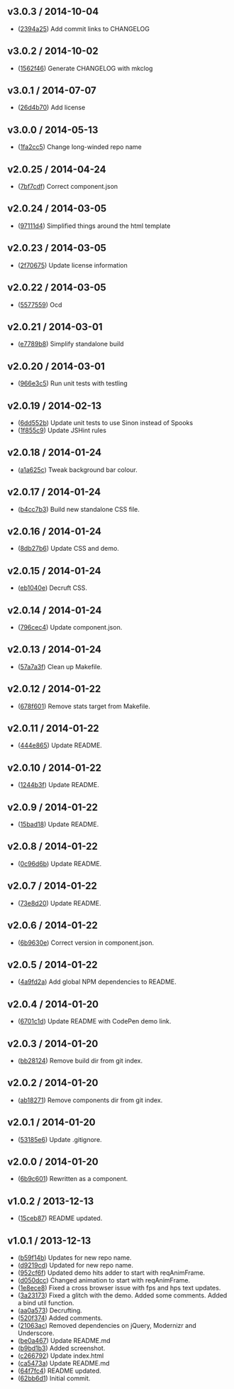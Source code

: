 ## v3.0.3 / 2014-10-04

 * ([2394a25](https://github.com/tanem/skyline/commit/2394a25bfd0cd586e8f6ec03deca13e812c43310)) Add commit links to CHANGELOG

## v3.0.2 / 2014-10-02

 * ([1562f46](https://github.com/tanem/skyline/commit/1562f46a4408f865bf29edaac57ae31e0f57febe)) Generate CHANGELOG with mkclog

## v3.0.1 / 2014-07-07

 * ([26d4b70](https://github.com/tanem/skyline/commit/26d4b705e80a1c19f44d097135ad6ca6b2e3019f)) Add license

## v3.0.0 / 2014-05-13

 * ([1fa2cc5](https://github.com/tanem/skyline/commit/1fa2cc54b3c88dbc3b9cc1a0dc176bb670a7c57d)) Change long-winded repo name

## v2.0.25 / 2014-04-24

 * ([7bf7cdf](https://github.com/tanem/skyline/commit/7bf7cdf0b35ffd0c6c18a4b294f73fc337f0049d)) Correct component.json

## v2.0.24 / 2014-03-05

 * ([97111d4](https://github.com/tanem/skyline/commit/97111d440ced90fb961c0f8c22c1c00f6dfd62e2)) Simplified things around the html template

## v2.0.23 / 2014-03-05

 * ([2f70675](https://github.com/tanem/skyline/commit/2f70675f62c20eb4da79517896350a3444f2a62b)) Update license information

## v2.0.22 / 2014-03-05

 * ([5577559](https://github.com/tanem/skyline/commit/557755936c1af9daac4f80a2b8a7766b2700b043)) Ocd

## v2.0.21 / 2014-03-01

 * ([e7789b8](https://github.com/tanem/skyline/commit/e7789b8e7532dab9b51bb3629f8858d20be5a96d)) Simplify standalone build

## v2.0.20 / 2014-03-01

 * ([966e3c5](https://github.com/tanem/skyline/commit/966e3c5a5e72c8534672c757cc96ef731d0068bb)) Run unit tests with testling

## v2.0.19 / 2014-02-13

 * ([6dd552b](https://github.com/tanem/skyline/commit/6dd552bbd592bd9ebe847074ef53f1c02993ace9)) Update unit tests to use Sinon instead of Spooks
 * ([1f855c9](https://github.com/tanem/skyline/commit/1f855c93127d9103c9afdac66298b4de2687946c)) Update JSHint rules

## v2.0.18 / 2014-01-24

 * ([a1a625c](https://github.com/tanem/skyline/commit/a1a625c7b832de5566abe232800cae36e7e50ed3)) Tweak background bar colour.

## v2.0.17 / 2014-01-24

 * ([b4cc7b3](https://github.com/tanem/skyline/commit/b4cc7b33f2683a03cece3b813ee156d0c0b42f4b)) Build new standalone CSS file.

## v2.0.16 / 2014-01-24

 * ([8db27b6](https://github.com/tanem/skyline/commit/8db27b6ab7d5b4fa9f64caf9363dcc5b289f62ed)) Update CSS and demo.

## v2.0.15 / 2014-01-24

 * ([eb1040e](https://github.com/tanem/skyline/commit/eb1040ef311660e9d768b3597711d329c92e7ad5)) Decruft CSS.

## v2.0.14 / 2014-01-24

 * ([796cec4](https://github.com/tanem/skyline/commit/796cec4c3082277e6417721f25e1434e2a1c905a)) Update component.json.

## v2.0.13 / 2014-01-24

 * ([57a7a3f](https://github.com/tanem/skyline/commit/57a7a3f58b1fb15ba67c80b264bf8148336a9382)) Clean up Makefile.

## v2.0.12 / 2014-01-22

 * ([678f601](https://github.com/tanem/skyline/commit/678f601e3dad9fdd05d2ae4a8c34d8fdc09f9318)) Remove stats target from Makefile.

## v2.0.11 / 2014-01-22

 * ([444e865](https://github.com/tanem/skyline/commit/444e8651d3e10cc06252ecb919cd22b5b7fdf89a)) Update README.

## v2.0.10 / 2014-01-22

 * ([1244b3f](https://github.com/tanem/skyline/commit/1244b3fb69f23301decdf5f82bb91e6daee91315)) Update README.

## v2.0.9 / 2014-01-22

 * ([15bad18](https://github.com/tanem/skyline/commit/15bad1870058de1fefe7301e8f886263d2fb196b)) Update README.

## v2.0.8 / 2014-01-22

 * ([0c96d6b](https://github.com/tanem/skyline/commit/0c96d6b42c8ad54cf3476d9f29d61bbf36161336)) Update README.

## v2.0.7 / 2014-01-22

 * ([73e8d20](https://github.com/tanem/skyline/commit/73e8d20ff0a6f6472491d502485cdca1d64264e6)) Update README.

## v2.0.6 / 2014-01-22

 * ([6b9630e](https://github.com/tanem/skyline/commit/6b9630ebbfd1368873e60a7b8d9a1efa1922f46d)) Correct version in component.json.

## v2.0.5 / 2014-01-22

 * ([4a9fd2a](https://github.com/tanem/skyline/commit/4a9fd2ab68877dfe5339d4e85598af9dff0f72a9)) Add global NPM dependencies to README.

## v2.0.4 / 2014-01-20

 * ([6701c1d](https://github.com/tanem/skyline/commit/6701c1db99e6710ae984fc2cd45f0c0f526101df)) Update README with CodePen demo link.

## v2.0.3 / 2014-01-20

 * ([bb28124](https://github.com/tanem/skyline/commit/bb281245ff570a4855dcd7eeb72b56d7e162dcba)) Remove build dir from git index.

## v2.0.2 / 2014-01-20

 * ([ab18271](https://github.com/tanem/skyline/commit/ab182711507ad4636ccf5294f57df07d59c1fc61)) Remove components dir from git index.

## v2.0.1 / 2014-01-20

 * ([53185e6](https://github.com/tanem/skyline/commit/53185e67757ed96f917e8223b09a61dcf3b7f1dd)) Update .gitignore.

## v2.0.0 / 2014-01-20

 * ([6b9c601](https://github.com/tanem/skyline/commit/6b9c6012d85a5f24c204883580496109c3d17161)) Rewritten as a component.

## v1.0.2 / 2013-12-13

 * ([15ceb87](https://github.com/tanem/skyline/commit/15ceb871f92e0507459088e6b50f975e2694c9bd)) README updated.

## v1.0.1 / 2013-12-13

 * ([b59f14b](https://github.com/tanem/skyline/commit/b59f14b8cab673187e8eaf3a20cd259c500572e7)) Updates for new repo name.
 * ([d9219cd](https://github.com/tanem/skyline/commit/d9219cdda7cf5345fc6ee26b1bfccaf15029f224)) Updated for new repo name.
 * ([952cf6f](https://github.com/tanem/skyline/commit/952cf6f21d971ffb5b4e82a6ecc6ff3277a451aa)) Updated demo hits adder to start with reqAnimFrame.
 * ([d050dcc](https://github.com/tanem/skyline/commit/d050dcc0211e5227046ab4d3ddd62673c7fe2c5d)) Changed animation to start with reqAnimFrame.
 * ([1e8ece8](https://github.com/tanem/skyline/commit/1e8ece841c5a605f394739ad016595e8d2920a12)) Fixed a cross browser issue with fps and hps text updates.
 * ([3a23173](https://github.com/tanem/skyline/commit/3a231734f03fe1d8a818b58dc24b2a78cd576ebf)) Fixed a glitch with the demo. Added some comments. Added a bind util function.
 * ([aa0a573](https://github.com/tanem/skyline/commit/aa0a573da6928092a25b2acff1bf1b1d0740a4d5)) Decrufting.
 * ([520f374](https://github.com/tanem/skyline/commit/520f37474e0a7823eeb26ef1c62d6749a9ce3216)) Added comments.
 * ([21063ac](https://github.com/tanem/skyline/commit/21063ac7d665800e66d034b7967232659ffbb738)) Removed dependencies on jQuery, Modernizr and Underscore.
 * ([be0a467](https://github.com/tanem/skyline/commit/be0a467505946b4ca07fa34a467568901b3bd88c)) Update README.md
 * ([b9bd1b3](https://github.com/tanem/skyline/commit/b9bd1b30f4dbd40fa83d143d5fc4f2685717d6b9)) Added screenshot.
 * ([c266792](https://github.com/tanem/skyline/commit/c266792e4c78306dba7c4256c497117769fc8e0d)) Update index.html
 * ([ca5473a](https://github.com/tanem/skyline/commit/ca5473a3b6c05b3af845783f91fa8abc78b8285a)) Update README.md
 * ([64f7fc4](https://github.com/tanem/skyline/commit/64f7fc48b57ec0256bc1b01c31e93a1853b39898)) README updated.
 * ([62bb6d1](https://github.com/tanem/skyline/commit/62bb6d18ff1d96a7c5197640ee363cc1a61a4f95)) Initial commit.

